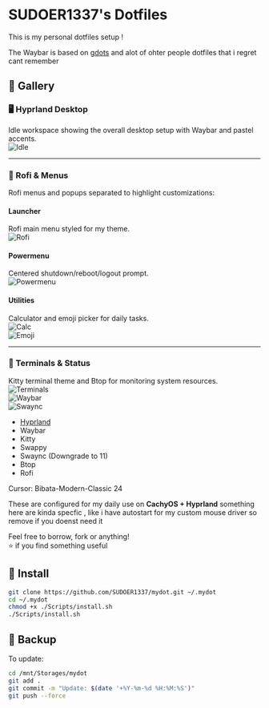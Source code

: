 # SUDOER1337's Dotfiles

This is my personal dotfiles setup !

The Waybar is based on [gdots](https://github.com/niksingh710/gdots)
and alot of ohter people dotfiles that i regret cant remember

## 󰋩 Gallery

### 🖥️ Hyprland Desktop
Idle workspace showing the overall desktop setup with Waybar and pastel accents.  
![Idle](Screenshots/Idle.png)

---

###  Rofi & Menus
Rofi menus and popups separated to highlight customizations:  

#### Launcher
Rofi main menu styled for my theme.  
![Rofi](Screenshots/Rofi.png)

#### Powermenu
Centered shutdown/reboot/logout prompt.  
![Powermenu](Screenshots/Powermenu.png)

#### Utilities
Calculator and emoji picker for daily tasks.  
![Calc](Screenshots/Calc.png)  
![Emoji](Screenshots/Emoji-Nerdy.png)

---

###  Terminals & Status
Kitty terminal theme and Btop for monitoring system resources.  
![Terminals](Screenshots/Kitty.png)  
![Waybar](Screenshots/Waybar.png)  
![Swaync](Screenshots/Swaync.png)

-  [Hyprland](https://github.com/hyprwm/Hyprland)
-  Waybar
-  Kitty
-  Swappy
-  Swaync (Downgrade to 11)
-  Btop
-  Rofi

Cursor: Bibata-Modern-Classic 24


These are configured for my daily use on **CachyOS + Hyprland**
something here are kinda specfic , like i have autostart for my custom mouse driver so remove if you doenst need it

Feel free to borrow, fork or anything!  
 ⭐ if you find something useful

##    Install

```bash
git clone https://github.com/SUDOER1337/mydot.git ~/.mydot
cd ~/.mydot
chmod +x ./Scripts/install.sh
./Scripts/install.sh 
``````
## 󰆓   Backup

To update:

```bash
cd /mnt/Storages/mydot
git add .
git commit -m "Update: $(date '+%Y-%m-%d %H:%M:%S')"
git push --force
